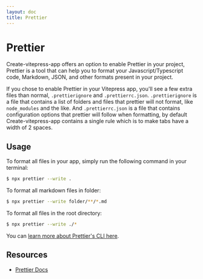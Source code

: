 ```yaml
---
layout: doc
title: Prettier
---
```


# Prettier

Create-vitepress-app offers an option to enable Prettier in your project, Prettier is a tool that can help you to format your Javascript/Typescript code, Markdown, JSON, and other formats present in your project.

If you chose to enable Prettier in your Vitepress app, you'll see a few extra files than normal, `.prettierignore` and `.prettierrc.json`. `.prettierignore` is a file that contains a list of folders and files that prettier will not format, like `node_modules` and the like. And `.prettierrc.json` is a file that contains configuration options that prettier will follow when formatting, by default Create-vitepress-app contains a single rule which is to make tabs have a width of 2 spaces.

## Usage

To format all files in your app, simply run the following command in your terminal:

```sh
$ npx prettier --write .
```

To format all markdown files in folder:

```sh
$ npx prettier --write folder/**/*.md
```

To format all files in the root directory:

```sh
$ npx prettier --write ./*
```

You can [learn more about Prettier's CLI here](https://prettier.io/docs/en/cli.html).

## Resources

- [Prettier Docs](https://prettier.io/docs/en/)
